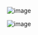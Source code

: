 ![image](https://github.com/user-attachments/assets/1c08fd2a-17c3-4d0a-af02-f4cd9fe77a7f)






![image](https://github.com/user-attachments/assets/db3f8035-bc3f-421c-a393-defdef1c6558)
